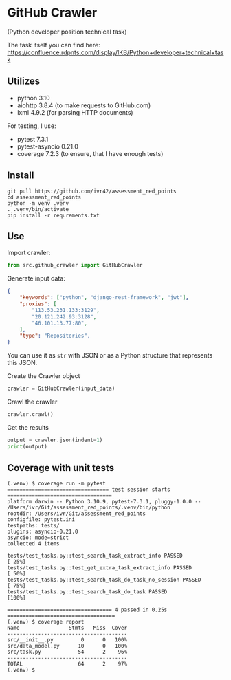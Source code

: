 # GitHub Crawler
(Python developer position technical task)

The task itself you can find here: 
https://confluence.rdpnts.com/display/IKB/Python+developer+technical+task

## Utilizes
- python 3.10
- aiohttp 3.8.4 (to make requests to GitHub.com)
- lxml 4.9.2 (for parsing HTTP documents)

For testing, I use:
- pytest 7.3.1
- pytest-asyncio 0.21.0
- coverage 7.2.3 (to ensure, that I have enough tests)

## Install
```shell
git pull https://github.com/ivr42/assessment_red_points
cd assessment_red_points
python -m venv .venv
. .venv/bin/activate
pip install -r requrements.txt
```

## Use

Import crawler: 
```python
from src.github_crawler import GitHubCrawler
```

Generate input data:
```json
{
    "keywords": ["python", "django-rest-framework", "jwt"],
    "proxies": [
        "113.53.231.133:3129",
        "20.121.242.93:3128",
        "46.101.13.77:80",
    ],
    "type": "Repositories",
}
```
You can use it as `str` with JSON or as a Python structure that represents
this JSON.

Create the Crawler object
```python
crawler = GitHubCrawler(input_data)
```
Crawl the crawler
```python
crawler.crawl()
```

Get the results

```python
output = crawler.json(indent=1)
print(output)
```

## Coverage with unit tests
```
(.venv) $ coverage run -m pytest
================================= test session starts ==================================
platform darwin -- Python 3.10.9, pytest-7.3.1, pluggy-1.0.0 -- /Users/ivr/Git/assessment_red_points/.venv/bin/python
rootdir: /Users/ivr/Git/assessment_red_points
configfile: pytest.ini
testpaths: tests/
plugins: asyncio-0.21.0
asyncio: mode=strict
collected 4 items

tests/test_tasks.py::test_search_task_extract_info PASSED                        [ 25%]
tests/test_tasks.py::test_get_extra_task_extract_info PASSED                     [ 50%]
tests/test_tasks.py::test_search_task_do_task_no_session PASSED                  [ 75%]
tests/test_tasks.py::test_search_task_do_task PASSED                             [100%]

================================== 4 passed in 0.25s ===================================
(.venv) $ coverage report
Name                Stmts   Miss  Cover
---------------------------------------
src/__init__.py         0      0   100%
src/data_model.py      10      0   100%
src/task.py            54      2    96%
---------------------------------------
TOTAL                  64      2    97%
(.venv) $
```